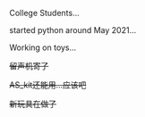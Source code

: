 College Students...

started python around May 2021...

Working on toys...

~~留声机寄了~~

~~AS_kit还能用...应该吧~~

~~新玩具在做了~~
